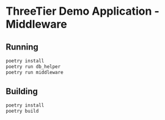 # ThreeTier Demo Application - Middleware

## Running

``` sh
poetry install
poetry run db_helper
poetry run middleware
```

## Building

``` sh
poetry install
poetry build
```
